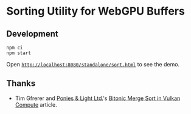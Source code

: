 # Sorting Utility for WebGPU Buffers

## Development
```
npm ci
npm start
```
Open [`http://localhost:8080/standalone/sort.html`](http://localhost:8080/standalone/sort.html) to
see the demo.

## Thanks

- Tim Gfrerer and [Ponies & Light Ltd.](https://poniesandlight.co.uk/about/)'s
  [Bitonic Merge Sort in Vulkan Compute](https://poniesandlight.co.uk/reflect/bitonic_merge_sort/)
  article.
